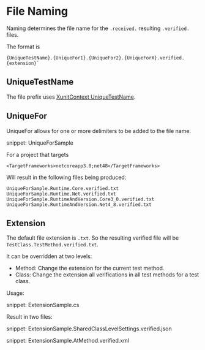 # File Naming

Naming determines the file name for the `.received.` resulting `.verified.` files.

The format is

```
{UniqueTestName}.{UniqueFor1}.{UniqueFor2}.{UniqueForX}.verified.{extension}`
```

## UniqueTestName

The file prefix uses [XunitContext UniqueTestName](https://github.com/SimonCropp/XunitContext#uniquetestname).


## UniqueFor

UniqueFor allows for one or more delimiters to be added to the file name.

snippet: UniqueForSample

For a project that targets

```
<TargetFrameworks>netcoreapp3.0;net48</TargetFrameworks>
```

Will result in the following files being produced:

```
UniqueForSample.Runtime.Core.verified.txt
UniqueForSample.Runtime.Net.verified.txt
UniqueForSample.RuntimeAndVersion.Core3_0.verified.txt
UniqueForSample.RuntimeAndVersion.Net4_8.verified.txt
```


## Extension

The default file extension is `.txt`. So the resulting verified file will be `TestClass.TestMethod.verified.txt`.

It can be overridden at two levels:

 * Method: Change the extension for the current test method.
 * Class: Change the extension all verifications in all test methods for a test class.

Usage:

snippet: ExtensionSample.cs

Result in two files:

snippet: ExtensionSample.SharedClassLevelSettings.verified.json

snippet: ExtensionSample.AtMethod.verified.xml